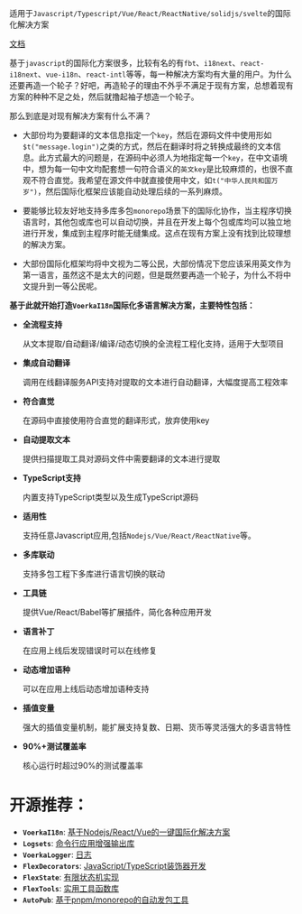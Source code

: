 
适用于`Javascript/Typescript/Vue/React/ReactNative/solidjs/svelte`的国际化解决方案

[文档](https://zhangfisher.github.io/voerka-i18n/)


基于`javascript`的国际化方案很多，比较有名的有`fbt`、`i18next`、`react-i18next`、`vue-i18n`、`react-intl`等等，每一种解决方案均有大量的用户。为什么还要再造一个轮子？好吧，再造轮子的理由不外乎不满足于现有方案，总想着现有方案的种种不足之处，然后就撸起袖子想造一个轮子。

那么到底是对现有解决方案有什么不满？

- 大部份均为要翻译的文本信息指定一个`key`，然后在源码文件中使用形如`$t("message.login")`之类的方式，然后在翻译时将之转换成最终的文本信息。此方式最大的问题是，在源码中必须人为地指定每一个`key`，在中文语境中，想为每一句中文均配套想一句符合语义的`英文key`是比较麻烦的，也很不直观不符合直觉。我希望在源文件中就直接使用中文，如`t("中华人民共和国万岁")`，然后国际化框架应该能自动处理后续的一系列麻烦。

- 要能够比较友好地支持多库多包`monorepo`场景下的国际化协作，当主程序切换语言时，其他包或库也可以自动切换，并且在开发上每个包或库均可以独立地进行开发，集成到主程序时能无缝集成。这点在现有方案上没有找到比较理想的解决方案。

- 大部份国际化框架均将中文视为二等公民，大部份情况下您应该采用英文作为第一语言，虽然这不是太大的问题，但是既然要再造一个轮子，为什么不将中文提升到一等公民呢。
  

**基于此就开始打造`VoerkaI18n`国际化多语言解决方案，主要特性包括：**

- **全流程支持**
   
  从文本提取/自动翻译/编译/动态切换的全流程工程化支持，适用于大型项目

- **集成自动翻译**
  
  调用在线翻译服务API支持对提取的文本进行自动翻译，大幅度提高工程效率

- **符合直觉**

  在源码中直接使用符合直觉的翻译形式，放弃使用key

- **自动提取文本**

  提供扫描提取工具对源码文件中需要翻译的文本进行提取

- **TypeScript支持**

    内置支持TypeScript类型以及生成TypeScript源码

- **适用性**
    
    支持任意Javascript应用,包括`Nodejs/Vue/React/ReactNative`等。

- **多库联动**
    
    支持多包工程下多库进行语言切换的联动

- **工具链**
    
    提供Vue/React/Babel等扩展插件，简化各种应用开发

- **语言补丁**
    
    在应用上线后发现错误时可以在线修复

- **动态增加语种**
    
    可以在应用上线后动态增加语种支持

- **插值变量**
    
    强大的插值变量机制，能扩展支持复数、日期、货币等灵活强大的多语言特性

- **90%+测试覆盖率**
    
    核心运行时超过90%的测试覆盖率

  

# **开源推荐：** 

- **`VoerkaI18n`**: [基于Nodejs/React/Vue的一键国际化解决方案](https://zhangfisher.github.io/voerka-i18n/)
- **`Logsets`**: [命令行应用增强输出库](https://zhangfisher.github.io/logsets/)
- **`VoerkaLogger`**:  [日志](https://zhangfisher.github.io/voerkalogger/)
- **`FlexDecorators`**:  [JavaScript/TypeScript装饰器开发](https://zhangfisher.github.io/flex-decorators/)
- **`FlexState`**:  [有限状态机实现](https://zhangfisher.github.io/flexstate/)
- **`FlexTools`**:  [实用工具函数库](https://zhangfisher.github.io/flex-tools/)
- **`AutoPub`**:  [基于pnpm/monorepo的自动发包工具](https://zhangfisher.github.io/autopub/)
